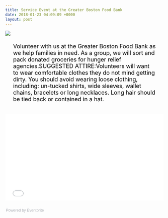 ```yaml
---
title: Service Event at the Greater Boston Food Bank
date: 2018-01-23 04:09:09 +0000
layout: post
---
```


<img src="https://img.evbuc.com/https%3A%2F%2Fcdn.evbuc.com%2Fimages%2F39941240%2F59649190843%2F1%2Foriginal.jpg?w=800&rect=0%2C11%2C1008%2C504&s=71c3e57664137c160b65ecad0aea0655">
<div style="font-size: 18px; color: black; padding:5px 25px;">
<p>Volunteer with us at the Greater Boston Food Bank as we help families in need. As a group, we will sort and pack donated groceries for hunger relief agencies.SUGGESTED ATTIRE:Volunteers will want to wear comfortable clothes they do not mind getting dirty. You should avoid wearing loose clothing, including: un-tucked shirts, wide sleeves, wallet chains, bracelets or long necklaces. Long hair should be tied back or contained in a hat.</p>
</div>
<div style="width: 100%; text-align: left;">
<p>
<iframe src="//eventbrite.com/tickets-external?eid=42448305023&amp;ref=etckt" width="100%" height="275" frameborder="0" marginwidth="5" marginheight="5" scrolling="auto">
</iframe>
</p>
<div style="font-family: Helvetica, Arial; font-size: 12px; padding: 10px 0 5px; margin: 2px; width: 100%; text-align: left;">
<a class="powered-by-eb" style="color: #adb0b6; text-decoration: none;" href="http://www.eventbrite.com/" target="_blank" rel="noopener">Powered by Eventbrite</a>
</div>